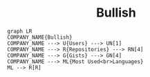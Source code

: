 <h1 align="center">Bullish</h1>

```mermaid
graph LR
COMPANY_NAME{Bullish}
COMPANY_NAME ---> U{Users} ---> UN[1]
COMPANY_NAME ---> R{Repositories} ---> RN[4]
COMPANY_NAME ---> G{Gists} ---> GN[4]
COMPANY_NAME ---> ML{Most Used<br>Languages}
ML --> R[R]
```
